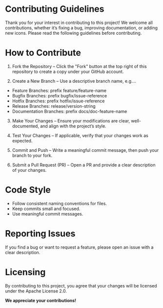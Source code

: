 # Contributing Guidelines

Thank you for your interest in contributing to this project! We welcome all contributions, whether it’s fixing a bug, improving documentation, or adding new icons. Please read the following guidelines before contributing.

# How to Contribute

1. Fork the Repository – Click the "Fork" button at the top right of this repository to create a copy under your GitHub account.

2. Create a New Branch – Use a descriptive branch name, e.g....
* Feature Branches: prefix feature/feature-name
* Bugfix Branches: prefix bugfix/issue-reference
* Hotfix Branches: prefix hotfix/issue-reference
* Release Branches: release/version-string
* Documentation Branches: prefix docs/doc-feature-name


3. Make Your Changes – Ensure your modifications are clear, well-documented, and align with the project’s style.

4. Test Your Changes – If applicable, verify that your changes work as expected.

5. Commit and Push – Write a meaningful commit message, then push your branch to your fork.

6. Submit a Pull Request (PR) – Open a PR and provide a clear description of your changes.

# Code Style

* Follow consistent naming conventions for files.
* Keep commits small and focused.
* Use meaningful commit messages.

# Reporting Issues

If you find a bug or want to request a feature, please open an issue with a clear description.

# Licensing

By contributing to this project, you agree that your changes will be licensed under the Apache License 2.0.

**We appreciate your contributions!**

